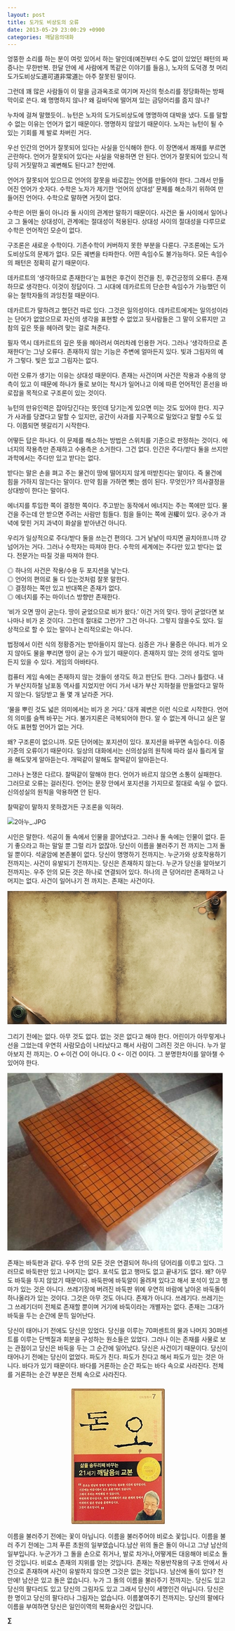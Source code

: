 ```yaml
---
layout: post
title: 도가도 비상도의 오류
date: 2013-05-29 23:00:29 +0900
categories: 깨달음의대화
---
```


  


엉뚱한 소리를 하는 분이 여럿 있어서 하는 말인데(예전부터 수도 없이 있었던 패턴의 짜증나는 무한반복. 한달 안에 세 사람에게 똑같은 이야기를 들음.), 노자의 도덕경 첫 머리 도가도비상도道可道非常道는 아주 잘못된 말이다. 



그런데 꽤 많은 사람들이 이 말을 금과옥조로 여기며 자신의 헛소리를 정당화하는 방패막이로 쓴다. 왜 명명하지 않나? 왜 길바닥에 떨어져 있는 금덩어리를 줍지 않나? 


  


누차에 걸쳐 말했듯이.. 뉴턴은 노자의 도가도비상도에 명명하여 대박을 냈다. 도를 말할 수 없는 이유는 언어가 없기 때문이다. 명명하지 않았기 때문이다. 노자는 뉴턴이 될 수 있는 기회를 제 발로 차버린 거다. 


  


우선 인간의 언어가 잘못되어 있다는 사실을 인식해야 한다. 이 장면에서 쾌재를 부르면 곤란하다. 언어가 잘못되어 있다는 사실을 악용하면 안 된다. 언어가 잘못되어 있으니 적당히 거짓말하고 궤변해도 된다고? 천만에. 


  


언어가 잘못되어 있으므로 언어의 잘못을 바로잡는 언어를 만들어야 한다. 그래서 만들어진 언어가 숫자다. 수학은 노자가 제기한 ‘언어의 상대성’ 문제를 해소하기 위하여 만들어진 언어다. 수학으로 말하면 거짓이 없다. 


  


수학은 어떤 둘이 아니라 둘 사이의 관계만 말하기 때문이다. 사건은 둘 사이에서 일어나고 그 둘에는 상대성이, 관계에는 절대성이 적용된다. 상대성 사이의 절대성을 다루므로 수학은 언어적인 모순이 없다. 


  


구조론은 새로운 수학이다. 기존수학이 커버하지 못한 부분을 다룬다. 구조론에는 도가도비상도의 문제가 없다. 모든 궤변을 타파한다. 어떤 속임수도 불가능하다. 모든 속임수의 패턴은 정확히 같기 때문이다. 


  


데카르트의 ‘생각하므로 존재한다’는 표현은 후건이 전건을 친, 후건긍정의 오류다. 존재하므로 생각한다. 이것이 정답이다. 그 시대에 데카르트의 단순한 속임수가 가능했던 이유는 철학자들의 과잉친절 때문이다. 


  


데카르트가 말하려고 했던건 따로 있다. 그것은 일의성이다. 데카르트에게는 일의성이라는 단어가 없었으므로 자신의 생각을 표현할 수 없었고 뒷사람들은 그 말이 오류지만 고참의 깊은 뜻을 헤아려 맞는 걸로 쳐준다. 


  


필자 역시 데카르트의 깊은 뜻을 헤아려서 여러차례 인용한 거다. 그러나 ‘생각하므로 존재한다’는 그냥 오류다. 존재하지 않는 기능은 주변에 얼마든지 있다. 빛과 그림자의 예가 그렇다. 빛은 있고 그림자는 없다. 


  


이런 오류가 생기는 이유는 상대성 때문이다. 존재는 사건이며 사건은 작용과 수용의 양측이 있고 이 때문에 하나가 둘로 보이는 착시가 일어나고 이에 따른 언어적인 혼선을 바로잡을 목적으로 구조론이 있는 것이다. 


  


뉴턴의 만유인력은 잡아당긴다는 뜻인데 당기는게 있으면 미는 것도 있어야 한다. 지구가 사과를 당겼다고 말할 수 있지만, 공간이 사과를 지구쪽으로 밀었다고 말할 수도 있다. 이쯤되면 헷갈리기 시작한다. 


  


어떻든 답은 하나다. 이 문제를 해소하는 방법은 스위치를 기준으로 판정하는 것이다. 에너지의 작용측만 존재하고 수용측은 소거한다. 그건 없다. 인간은 주다/받다 둘을 쓰지만 과학에서는 주다만 있고 받다는 없다. 


  


받다는 말은 손을 펴고 주는 물건이 땅에 떨어지지 않게 떠받친다는 말이다. 즉 물건에 힘을 가하지 않는다는 말이다. 만약 힘을 가하면 뺏는 셈이 된다. 무엇인가? 의사결정을 상대방이 한다는 말이다. 


  


에너지를 투입한 쪽이 결정한 쪽이다. 주고받는 동작에서 에너지는 주는 쪽에만 있다. 물건을 주는데 안 받으면 주려는 사람만 힘들다. 힘을 들이는 쪽에 권權이 있다. 궁수가 과녁에 맞힌 거지 과녁이 화살을 받아낸건 아니다. 


  


우리가 일상적으로 주다/받다 둘을 쓰는건 편의다. 그거 낱낱이 따지면 골치아프니까 걍 넘어가는 거다. 그러나 수학자는 따져야 한다. 수학의 세계에는 주다만 있고 받다는 없다. 전문가는 따질 것을 따져야 한다. 


  


◎ 하나의 사건은 작용/수용 두 포지션을 낳는다.     
◎ 언어의 편의로 둘 다 있는것처럼 잘못 말한다.    
◎ 결정하는 쪽만 있고 반대쪽은 존재가 없다.     
◎ 에너지를 주는 마이너스 방향만 존재한다. 


  


‘비가 오면 땅이 굳는다. 땅이 굳었으므로 비가 왔다.’ 이건 거의 맞다. 땅이 굳었다면 보나마나 비가 온 것이다. 그런데 절대로 그런가? 그건 아니다. 그렇지 않을수도 있다. 일상적으로 할 수 있는 말이나 논리적으로는 아니다. 


  


법정에서 이런 식의 정황증거는 받아들이지 않는다. 심증은 가나 물증은 아니다. 비가 오지 않아도 물을 뿌리면 땅이 굳는 수가 있기 때문이다. 존재하지 않는 것의 생각도 얼마든지 있을 수 있다. 게임의 아바타다. 


  


컴퓨터 게임 속에는 존재하지 않는 것들이 생각도 하고 판단도 한다. 그러나 틀렸다. 내가 부산지하철 남포동 역사를 지었지만 어디 가서 내가 부산 지하철을 만들었다고 말하지 않는다. 일당받고 돌 몇 개 날라준 거다. 


  


‘물을 뿌린 것도 넓은 의미에서는 비가 온 거다.’ 대개 궤변은 이런 식으로 시작한다. 언어의 의미를 슬쩍 바꾸는 거다. 불가지론은 극복되어야 한다. 알 수 없는게 아니고 실은 알아도 표현할 언어가 없는 거다. 


  


왜? 구조론이 없으니까. 모든 단어에는 포지션이 있다. 포지션을 바꾸면 속임수다. 이중기준의 오류이기 때문이다. 일상의 대화에서는 신의성실의 원칙에 따라 설사 틀리게 말을 해도맞게 알아듣는다. 개떡같이 말해도 찰떡같이 알아듣는다. 


  


그러나 논쟁은 다르다. 찰떡같이 말해야 한다. 언어가 바르지 않으면 소통이 실패한다. 그러므로 오류는 걸러진다. 언어는 문장 안에서 포지션을 가지므로 절대로 속일 수 없다. 신의성실의 원칙을 악용하면 안 된다. 


  


찰떡같이 말하지 못하겠거든 구조론을 익혀라. 


  


 <img alt="2아누_.JPG" src="files/attach/images/198/359/354/2아누_.JPG" width="496" height="333" />



시인은 말한다. 석공이 돌 속에서 인물을 끌어냈다고. 그러나 돌 속에는 인물이 없다. 듣기 좋으라고 하는 말일 뿐 그럴 리가 없잖아. 당신이 이름을 불러주기 전 까지는 그저 돌일 뿐이다. 석굴암에 본존불이 없다. 당신이 명명하기 전까지는. 누군가와 상호작용하기 전까지는. 사건이 유발되기 전까지는. 당신은 존재하지 않는다. 누군가 당신을 알아보기 전까지는. 우주 안의 모든 것은 하나로 연결되어 있다. 하나의 큰 덩어리만 존재하고 나머지는 없다. 사건이 일어나기 전 까지는. 존재는 사건이다. 



 <img alt="Ol2d.jpg" src="files/attach/images/198/359/354/Ol2d.jpg" width="500" height="303" />



그리기 전에는 없다. 아무 것도 없다. 없는 것은 없다고 해야 한다. 어린이가 아무렇게나 선을 그었는데 우연히 사람모습이 나타났다고 해서 사람이 그려진 것은 아니다. 누가 알아보지 전 까지는. O <-이건 O이 아니다. 0 <- 이건 0이다. 그 분명한차이를 알아챌 수 있어야 한다. 



 <img alt="1azq.JPG" src="files/attach/images/198/359/354/1azq.JPG" width="491" height="404" />



존재는 바둑판과 같다. 우주 안의 모든 것은 연결되어 하나의 덩어리를 이루고 있다. 그러므로 바둑판만 있고 나머지는 없다. 포석도 없고 행마도 없고 끝내기도 없다. 왜? 아무도 바둑을 두지 않았기 때문이다. 바둑판에 바둑알이 올려져 있다고 해서 포석이 있고 행마가 있는 것은 아니다. 쓰레기장에 버려진 바둑판 위에 우연히 바람에 날아온 바둑돌이 하나올라가 있는 것이다. 그것은 아무 것도 아니다. 존재가 아니다. 쓰레기다. 쓰레기는 그 쓰레기더미 전체로 존재할 뿐이며 거기에 바둑이라는 개별자는 없다. 존재는 그대가 바둑을 두는 순간에 문득 일어난다.



당신이 태어나기 전에도 당신은 있었다. 당신을 이루는 70퍼센트의 물과 나머지 30퍼센트를 이루는 단백질과 회분을 구성하는 원소들은 있었다. 그러나 이는 존재를 사물로 보는 관점이고 당신은 바둑을 두는 그 순간에 일어났다. 당신은 사건이기 때문이다. 당신이 태어나기 전에는 당신이 없었다. 파도가 친다. 파도가 친다고 해서 파도가 있는 것은 아니다. 바다가 있기 때문이다. 바다를 거론하는 순간 파도는 바다 속으로 사라진다. 전체를 거론하는 순간 부분은 전체 속으로 사라진다.

  


  


  
 ###


  




<p align="center">
  <a href="?mid=DonOh"><img alt="345678.jpg" src="files/attach/images/198/727/315/55.JPG" /> <br /></a>
</p>





이름을 불러주기 전에는 꽃이 아닙니다. 이름을 불러주어야 비로소 꽃입니다. 이름을 불러 주기 전에는 그저 푸른 초원의 일부였습니다.남산 위의 돌은 돌이 아니고 그냥 남산의 일부입니다. 누군가가 그 돌을 손으로 쥐거나, 발로 차거나,어떻게든 대응해야 비로소 돌인 것입니다. 비로소 존재의 지위를 얻는 것입니다. 존재는 작용반작용의 구조 안에서 사건으로 존재하며 사건이 유발하지 않으면 그것은 없는 것입니다. 남산에 돌이 있다? 천만에! 남산은 있고 돌은 없습니다. 누가 그 돌의 이름을 불러주기 전까지는. 당신도 있고 당신의 팔다리도 있고 당신의 그림자도 있고 그래서 당신이 세명인건 아닙니다. 당신은 한 명이고 당신의 팔다리나 그림자는 없습니다. 이름붙여주기 전까지는. 당신의 팔에다 이름을 부여하면 당신은 일인이역의 복화술사인 것입니다. 





**∑**